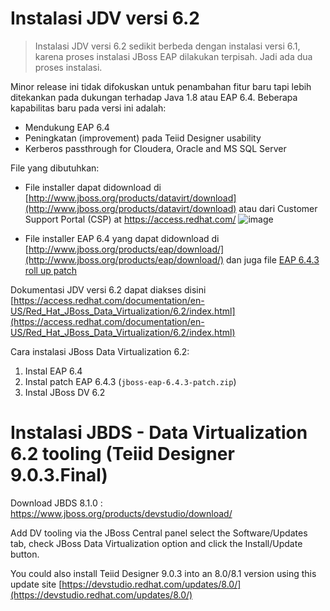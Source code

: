 # Instalasi JDV versi 6.2

> Instalasi JDV versi 6.2 sedikit berbeda dengan instalasi versi 6.1, karena proses instalasi JBoss EAP dilakukan terpisah. Jadi ada dua proses instalasi.


Minor release ini tidak difokuskan untuk penambahan fitur baru tapi lebih ditekankan pada dukungan terhadap Java 1.8 atau EAP 6.4. Beberapa kapabilitas baru pada versi ini adalah:

- Mendukung EAP 6.4 
- Peningkatan (improvement) pada Teiid Designer usability 
- Kerberos passthrough for Cloudera, Oracle and MS SQL Server

File yang dibutuhkan:

- File installer dapat didownload di [http://www.jboss.org/products/datavirt/download](http://www.jboss.org/products/datavirt/download) atau dari Customer Support Portal (CSP) at https://access.redhat.com/
   ![image](https://cloud.githubusercontent.com/assets/3068071/10267525/fd71006e-6ac1-11e5-8a26-a6329cc1e786.png)

- File installer EAP 6.4 yang dapat didownload di [http://www.jboss.org/products/eap/download/](http://www.jboss.org/products/eap/download/) dan juga file [EAP 6.4.3 roll up patch](https://access.redhat.com/jbossnetwork/restricted/softwareDownload.html?softwareId=39353)

Dokumentasi JDV versi 6.2 dapat diakses disini [https://access.redhat.com/documentation/en-US/Red_Hat_JBoss_Data_Virtualization/6.2/index.html](https://access.redhat.com/documentation/en-US/Red_Hat_JBoss_Data_Virtualization/6.2/index.html)

Cara instalasi JBoss Data Virtualization 6.2:

1. Instal EAP 6.4 
2. Instal patch EAP 6.4.3 (`jboss-eap-6.4.3-patch.zip`) 
3. Instal JBoss DV 6.2 

# Instalasi JBDS - Data Virtualization 6.2 tooling (Teiid Designer 9.0.3.Final) 

Download JBDS 8.1.0 : https://www.jboss.org/products/devstudio/download/

Add DV tooling via the JBoss Central panel select the Software/Updates tab, check JBoss Data Virtualization option and click the Install/Update button.

You could also install Teiid Designer 9.0.3 into an 8.0/8.1 version using this update site [https://devstudio.redhat.com/updates/8.0/](https://devstudio.redhat.com/updates/8.0/)
